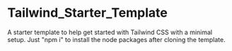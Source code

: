 # Tailwind_Starter_Template

A starter template to help get started with Tailwind CSS with a minimal setup. Just "npm i" to install the node packages after cloning the template.
